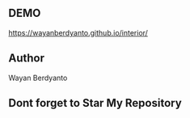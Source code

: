 ## DEMO
<a>https://wayanberdyanto.github.io/interior/<a/>

## Author
Wayan Berdyanto

## Dont forget to Star My Repository
